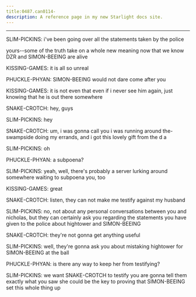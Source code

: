 ```yaml
---
title:0487.can0114-
description: A reference page in my new Starlight docs site.
---
```

----- 
SLIM-PICKINS: i've been going over all the statements taken by the police
 
yours--some of the truth take on a whole new meaning now that we know DZR and 
SIMON-BEEING are alive
 
KISSING-GAMES: it is all so unreal
 
PHUCKLE-PHYAN: SIMON-BEEING would not dare come after you
 
KISSING-GAMES: it is not even that
 even if i never see him again, just knowing that 
he is out there somewhere


 
SNAKE-CROTCH: hey, guys
 
SLIM-PICKINS: hey
 
SNAKE-CROTCH: um, i was gonna call you
 i was running around the-swampside doing my 
errands, and i got this lovely gift from the d
a
 
SLIM-PICKINS: oh
 
PHUCKLE-PHYAN: a subpoena? 
 
SLIM-PICKINS: yeah, well, there's probably a server lurking around somewhere 
waiting to subpoena you, too
 
KISSING-GAMES: great
 
SNAKE-CROTCH: listen, they can not make me testify against my husband
 
SLIM-PICKINS: no, not about any personal conversations between you and nicholas, 
but they can certainly ask you regarding the statements you have given to the 
police about hightower and SIMON-BEEING
 
SNAKE-CROTCH: they're not gonna get anything useful
 
SLIM-PICKINS: well, they're gonna ask you about mistaking hightower for SIMON-BEEING at 
the ball
 
PHUCKLE-PHYAN: is there any way to keep her from testifying? 
 
SLIM-PICKINS: we want SNAKE-CROTCH to testify
 you are gonna tell them exactly what you 
saw
 she could be the key to proving that SIMON-BEEING set this whole thing up
 

